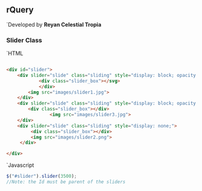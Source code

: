 ## rQuery

`Developed by **Reyan Celestial Tropia**



### Slider Class
`HTML

```html

<div id="slider">
	<div slider="slide" class="sliding" style="display: block; opacity: 0.194256;"> 
			<div class="slider_box"></svg>
			</div>
		<img src="images/slider1.jpg">
	</div>
	<div slider="slide" class="sliding" style="display: block; opacity: 0.808224;"> 
		<div class="slider_box"></div>
				<img src="images/slider3.jpg">
	</div>
	<div slider="slide" class="sliding" style="display: none;">
		 <div class="slider_box"></div>
		 <img src="images/slider2.png">
	 </div>

</div>
```


`Javascript
```javascript
$("#slider").slider(3500);
//Note: the Id must be parent of the sliders

```




